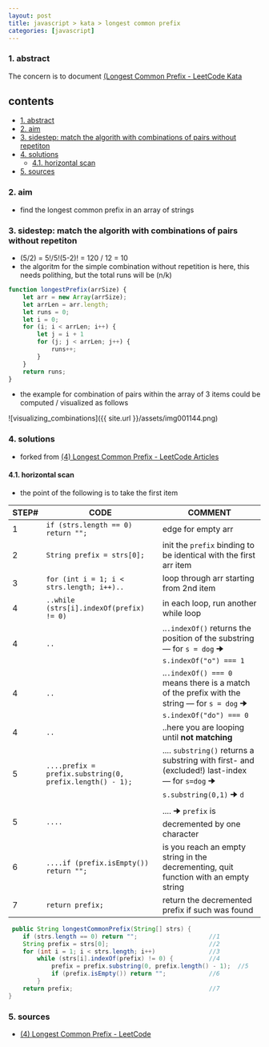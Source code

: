 ```yaml
---
layout: post
title: javascript > kata > longest common prefix
categories: [javascript]
---
```

### 1. abstract
The concern is to document [(Longest Common Prefix - LeetCode Kata](https://leetcode.com/problems/longest-common-prefix/)

## contents
<!-- TOC -->

- [1. abstract](#1-abstract)
- [2. aim](#2-aim)
- [3. sidestep: match the algorith with combinations of pairs without repetiton](#3-sidestep-match-the-algorith-with-combinations-of-pairs-without-repetiton)
- [4. solutions](#4-solutions)
    - [4.1. horizontal scan](#41-horizontal-scan)
- [5. sources](#5-sources)

<!-- /TOC -->

### 2. aim
* find the longest common prefix in an array of strings

### 3. sidestep: match the algorith with combinations of pairs without repetiton
* (5/2) = 5!/5!(5-2)! = 120 / 12 = 10
* the algoritm for the simple combination without repetition is here, this needs polithing, but the total runs will be (n/k)

```javascript
function longestPrefix(arrSize) {
    let arr = new Array(arrSize);
    let arrLen = arr.length;
    let runs = 0;
    let i = 0;
    for (i; i < arrLen; i++) {
        let j = i + 1
        for (j; j < arrLen; j++) {
            runs++;
        }
    }
    return runs;
}
```
* the example for combination of pairs within the array of 3 items could be computed / visualized as follows

![visualizing_combinations]({{ site.url }}/assets/img001144.png)

### 4. solutions 
* forked from [(4) Longest Common Prefix - LeetCode Articles](https://leetcode.com/articles/longest-common-prefix/)


#### 4.1. horizontal scan
* the point of the following is to take the first item

STEP# | CODE                                                     | COMMENT
------|----------------------------------------------------------|-------------------------------------------------------------------------------------------------------------------------
1     | `if (strs.length == 0) return "";`                       | edge for empty arr
2     | `String prefix = strs[0];`                               | init the `prefix` binding to be identical with the first arr item
3     | `for (int i = 1; i < strs.length; i++)..`                | loop through arr starting from 2nd item
4     | `..while (strs[i].indexOf(prefix) != 0)`                 | in each loop, run another while loop
4     | `..`                                                     | ..`.indexOf()` returns the position of the substring — for `s = dog` 🠊 `s.indexOf("o") === 1`
4     | `..`                                                     | ..`.indexOf() === 0` means there is a match of the prefix with the string — for `s = dog` 🠊 `s.indexOf("do") === 0`
4     | `..`                                                     | ..here you are looping until **not matching**
5     | `....prefix = prefix.substring(0, prefix.length() - 1);` | .... `substring()` returns a substring with first- and (excluded!) last-index — for `s=dog` 🠊 `s.substring(0,1)` 🠊 `d`
5     | `....`                                                   | .... 🠊 `prefix` is decremented by one character
6     | `....if (prefix.isEmpty()) return "";`                   | is you reach an empty string in the decrementing, quit function with an empty string
7     | `return prefix;`                                         | return the decremented prefix if such was found

```java
 public String longestCommonPrefix(String[] strs) {
    if (strs.length == 0) return "";                    //1
    String prefix = strs[0];                            //2
    for (int i = 1; i < strs.length; i++)               //3
        while (strs[i].indexOf(prefix) != 0) {          //4
            prefix = prefix.substring(0, prefix.length() - 1);  //5
            if (prefix.isEmpty()) return "";            //6
        }        
    return prefix;                                      //7
}
```

### 5. sources
* [(4) Longest Common Prefix - LeetCode](https://leetcode.com/problems/longest-common-prefix/)